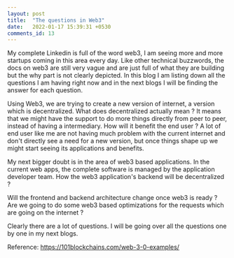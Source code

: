 ```yaml
---
layout: post
title:  "The questions in Web3"
date:   2022-01-17 15:39:31 +0530
comments_id: 13
---
```


My complete Linkedin is full of the word web3, I am seeing more and more startups coming in this area every day. Like other technical buzzwords, the docs on web3 are still very vague and are just full of what they are building but the why part is not clearly depicted. In this blog I am listing down all the questions I am having right now and in the next blogs I will be finding the answer for each question.

<!--more-->


Using Web3, we are trying to create a new version of internet, a version which is decentralized. What does decentralized actually mean ? It means that we might have the support to do more things directly from peer to peer, instead of having a intermediary. How will it benefit the end user ? A lot of end user like me are not having much problem with the current internet and don't directly see a need for a new version, but once things shape up we might start seeing its applications and benefits.

My next bigger doubt is in the area of web3 based applications. In the current web apps, the complete software is managed by the application developer team. How the web3 application's backend will be decentralized ?

Will the frontend and backend architecture change once web3 is ready ? Are we going to do some web3 based optimizations for the requests which are going on the internet ?

Clearly there are a lot of questions. I will be going over all the questions one by one in my next blogs.

Reference: https://101blockchains.com/web-3-0-examples/